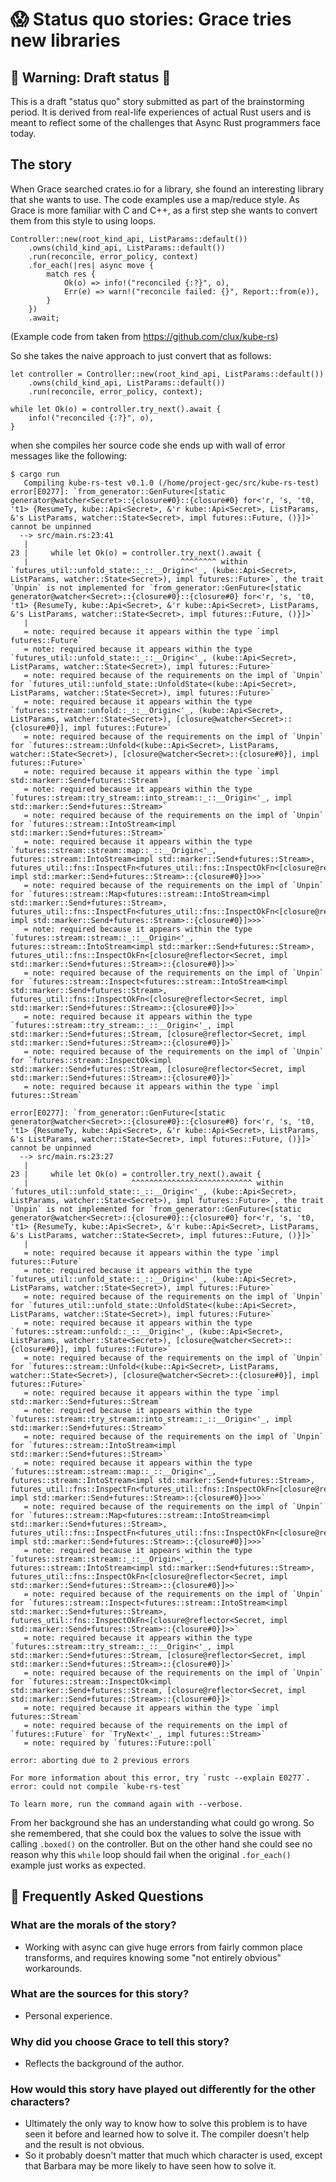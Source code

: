 # 😱 Status quo stories: Grace tries new libraries

[Alan]: ../../characters/alan.md
[Grace]: ../../characters/grace.md
[Niklaus]: ../../characters/niklaus.md
[Barbara]: ../../characters/barbara.md

## 🚧 Warning: Draft status 🚧

This is a draft "status quo" story submitted as part of the brainstorming period. It is derived from real-life experiences of actual Rust users and is meant to reflect some of the challenges that Async Rust programmers face today.

## The story

When Grace searched crates.io for a library, she found an interesting library that she wants to use. The code examples use a map/reduce style. As Grace is more familiar with C and C++, as a first step she wants to convert them from this style to using loops.

```ignore
Controller::new(root_kind_api, ListParams::default())
    .owns(child_kind_api, ListParams::default())
    .run(reconcile, error_policy, context)
    .for_each(|res| async move {
        match res {
            Ok(o) => info!("reconciled {:?}", o),
            Err(e) => warn!("reconcile failed: {}", Report::from(e)),
        }
    })
    .await;
```
(Example code from taken from https://github.com/clux/kube-rs)

So she takes the naive approach to just convert that as follows:

```ignore
let controller = Controller::new(root_kind_api, ListParams::default())
    .owns(child_kind_api, ListParams::default())
    .run(reconcile, error_policy, context);

while let Ok(o) = controller.try_next().await {
    info!("reconciled {:?}", o),
}
```

when she compiles her source code she ends up with wall of error messages like the following:

```ignore
$ cargo run
   Compiling kube-rs-test v0.1.0 (/home/project-gec/src/kube-rs-test)
error[E0277]: `from_generator::GenFuture<[static generator@watcher<Secret>::{closure#0}::{closure#0} for<'r, 's, 't0, 't1> {ResumeTy, kube::Api<Secret>, &'r kube::Api<Secret>, ListParams, &'s ListParams, watcher::State<Secret>, impl futures::Future, ()}]>` cannot be unpinned
  --> src/main.rs:23:41
   |
23 |     while let Ok(o) = controller.try_next().await {
   |                                  ^^^^^^^^ within `futures_util::unfold_state::_::__Origin<'_, (kube::Api<Secret>, ListParams, watcher::State<Secret>), impl futures::Future>`, the trait `Unpin` is not implemented for `from_generator::GenFuture<[static generator@watcher<Secret>::{closure#0}::{closure#0} for<'r, 's, 't0, 't1> {ResumeTy, kube::Api<Secret>, &'r kube::Api<Secret>, ListParams, &'s ListParams, watcher::State<Secret>, impl futures::Future, ()}]>`
   |
   = note: required because it appears within the type `impl futures::Future`
   = note: required because it appears within the type `futures_util::unfold_state::_::__Origin<'_, (kube::Api<Secret>, ListParams, watcher::State<Secret>), impl futures::Future>`
   = note: required because of the requirements on the impl of `Unpin` for `futures_util::unfold_state::UnfoldState<(kube::Api<Secret>, ListParams, watcher::State<Secret>), impl futures::Future>`
   = note: required because it appears within the type `futures::stream::unfold::_::__Origin<'_, (kube::Api<Secret>, ListParams, watcher::State<Secret>), [closure@watcher<Secret>::{closure#0}], impl futures::Future>`
   = note: required because of the requirements on the impl of `Unpin` for `futures::stream::Unfold<(kube::Api<Secret>, ListParams, watcher::State<Secret>), [closure@watcher<Secret>::{closure#0}], impl futures::Future>`
   = note: required because it appears within the type `impl std::marker::Send+futures::Stream`
   = note: required because it appears within the type `futures::stream::try_stream::into_stream::_::__Origin<'_, impl std::marker::Send+futures::Stream>`
   = note: required because of the requirements on the impl of `Unpin` for `futures::stream::IntoStream<impl std::marker::Send+futures::Stream>`
   = note: required because it appears within the type `futures::stream::stream::map::_::__Origin<'_, futures::stream::IntoStream<impl std::marker::Send+futures::Stream>, futures_util::fns::InspectFn<futures_util::fns::InspectOkFn<[closure@reflector<Secret, impl std::marker::Send+futures::Stream>::{closure#0}]>>>`
   = note: required because of the requirements on the impl of `Unpin` for `futures::stream::Map<futures::stream::IntoStream<impl std::marker::Send+futures::Stream>, futures_util::fns::InspectFn<futures_util::fns::InspectOkFn<[closure@reflector<Secret, impl std::marker::Send+futures::Stream>::{closure#0}]>>>`
   = note: required because it appears within the type `futures::stream::stream::_::__Origin<'_, futures::stream::IntoStream<impl std::marker::Send+futures::Stream>, futures_util::fns::InspectOkFn<[closure@reflector<Secret, impl std::marker::Send+futures::Stream>::{closure#0}]>>`
   = note: required because of the requirements on the impl of `Unpin` for `futures::stream::Inspect<futures::stream::IntoStream<impl std::marker::Send+futures::Stream>, futures_util::fns::InspectOkFn<[closure@reflector<Secret, impl std::marker::Send+futures::Stream>::{closure#0}]>>`
   = note: required because it appears within the type `futures::stream::try_stream::_::__Origin<'_, impl std::marker::Send+futures::Stream, [closure@reflector<Secret, impl std::marker::Send+futures::Stream>::{closure#0}]>`
   = note: required because of the requirements on the impl of `Unpin` for `futures::stream::InspectOk<impl std::marker::Send+futures::Stream, [closure@reflector<Secret, impl std::marker::Send+futures::Stream>::{closure#0}]>`
   = note: required because it appears within the type `impl futures::Stream`

error[E0277]: `from_generator::GenFuture<[static generator@watcher<Secret>::{closure#0}::{closure#0} for<'r, 's, 't0, 't1> {ResumeTy, kube::Api<Secret>, &'r kube::Api<Secret>, ListParams, &'s ListParams, watcher::State<Secret>, impl futures::Future, ()}]>` cannot be unpinned
  --> src/main.rs:23:27
   |
23 |     while let Ok(o) = controller.try_next().await {
   |                       ^^^^^^^^^^^^^^^^^^^^^^^^^^^ within `futures_util::unfold_state::_::__Origin<'_, (kube::Api<Secret>, ListParams, watcher::State<Secret>), impl futures::Future>`, the trait `Unpin` is not implemented for `from_generator::GenFuture<[static generator@watcher<Secret>::{closure#0}::{closure#0} for<'r, 's, 't0, 't1> {ResumeTy, kube::Api<Secret>, &'r kube::Api<Secret>, ListParams, &'s ListParams, watcher::State<Secret>, impl futures::Future, ()}]>`
   |
   = note: required because it appears within the type `impl futures::Future`
   = note: required because it appears within the type `futures_util::unfold_state::_::__Origin<'_, (kube::Api<Secret>, ListParams, watcher::State<Secret>), impl futures::Future>`
   = note: required because of the requirements on the impl of `Unpin` for `futures_util::unfold_state::UnfoldState<(kube::Api<Secret>, ListParams, watcher::State<Secret>), impl futures::Future>`
   = note: required because it appears within the type `futures::stream::unfold::_::__Origin<'_, (kube::Api<Secret>, ListParams, watcher::State<Secret>), [closure@watcher<Secret>::{closure#0}], impl futures::Future>`
   = note: required because of the requirements on the impl of `Unpin` for `futures::stream::Unfold<(kube::Api<Secret>, ListParams, watcher::State<Secret>), [closure@watcher<Secret>::{closure#0}], impl futures::Future>`
   = note: required because it appears within the type `impl std::marker::Send+futures::Stream`
   = note: required because it appears within the type `futures::stream::try_stream::into_stream::_::__Origin<'_, impl std::marker::Send+futures::Stream>`
   = note: required because of the requirements on the impl of `Unpin` for `futures::stream::IntoStream<impl std::marker::Send+futures::Stream>`
   = note: required because it appears within the type `futures::stream::stream::map::_::__Origin<'_, futures::stream::IntoStream<impl std::marker::Send+futures::Stream>, futures_util::fns::InspectFn<futures_util::fns::InspectOkFn<[closure@reflector<Secret, impl std::marker::Send+futures::Stream>::{closure#0}]>>>`
   = note: required because of the requirements on the impl of `Unpin` for `futures::stream::Map<futures::stream::IntoStream<impl std::marker::Send+futures::Stream>, futures_util::fns::InspectFn<futures_util::fns::InspectOkFn<[closure@reflector<Secret, impl std::marker::Send+futures::Stream>::{closure#0}]>>>`
   = note: required because it appears within the type `futures::stream::stream::_::__Origin<'_, futures::stream::IntoStream<impl std::marker::Send+futures::Stream>, futures_util::fns::InspectOkFn<[closure@reflector<Secret, impl std::marker::Send+futures::Stream>::{closure#0}]>>`
   = note: required because of the requirements on the impl of `Unpin` for `futures::stream::Inspect<futures::stream::IntoStream<impl std::marker::Send+futures::Stream>, futures_util::fns::InspectOkFn<[closure@reflector<Secret, impl std::marker::Send+futures::Stream>::{closure#0}]>>`
   = note: required because it appears within the type `futures::stream::try_stream::_::__Origin<'_, impl std::marker::Send+futures::Stream, [closure@reflector<Secret, impl std::marker::Send+futures::Stream>::{closure#0}]>`
   = note: required because of the requirements on the impl of `Unpin` for `futures::stream::InspectOk<impl std::marker::Send+futures::Stream, [closure@reflector<Secret, impl std::marker::Send+futures::Stream>::{closure#0}]>`
   = note: required because it appears within the type `impl futures::Stream`
   = note: required because of the requirements on the impl of `futures::Future` for `TryNext<'_, impl futures::Stream>`
   = note: required by `futures::Future::poll`

error: aborting due to 2 previous errors

For more information about this error, try `rustc --explain E0277`.
error: could not compile `kube-rs-test`

To learn more, run the command again with --verbose.
```

From her background she has an understanding what could go wrong. So she remembered, that she could box the values to solve the issue with calling `.boxed()` on the controller. But on the other hand she could see no reason why this `while` loop should fail when the original `.for_each()` example just works as expected.

## 🤔 Frequently Asked Questions

### **What are the morals of the story?**

* Working with async can give huge errors from fairly common place transforms, and requires knowing some "not entirely obvious" workarounds.

### **What are the sources for this story?**

* Personal experience.

### **Why did you choose Grace to tell this story?**

* Reflects the background of the author.

### **How would this story have played out differently for the other characters?**

* Ultimately the only way to know how to solve this problem is to have seen it before and learned how to solve it. The compiler doesn't help and the result is not obvious.
* So it probably doesn't matter that much which character is used, except that Barbara may be more likely to have seen how to solve it.

[character]: ../../characters.md
[status quo stories]: ../status_quo.md
[htvsq]: ../status_quo.md
[cannot be wrong]: ../../how_to_vision/comment.md#comment-to-understand-or-improve-not-to-negate-or-dissuade
